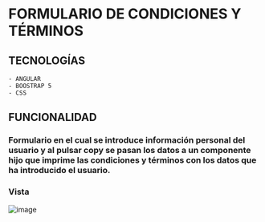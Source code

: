 # FORMULARIO DE CONDICIONES Y TÉRMINOS

## TECNOLOGÍAS
    - ANGULAR
    - BOOSTRAP 5
    - CSS

## FUNCIONALIDAD

### Formulario en el cual se introduce información personal del usuario y al pulsar copy se pasan los datos a un  componente hijo que imprime las condiciones y términos con los datos que ha introducido el usuario.

### Vista
![image](https://user-images.githubusercontent.com/88061350/207808795-d3d49c82-3d82-451f-a11a-f87516f3eccc.png)